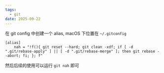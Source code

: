 ```yaml
---
tags:
  - git
date: 2025-09-22
---
```

在 git config 中创建一个 alias, macOS 下位置在 `~/.gitconfig`

```gitconfig
[alias]
	nah = "!f(){ git reset --hard; git clean -xdf; if [ -d ".git/rebase-apply" ] || [ -d ".git/rebase-merge" ]; then git rebase --abort; fi; }; f"
```

然后后续的使用可以运行 `git nah` 即可